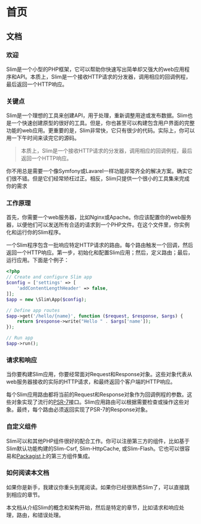 # 首页

## 文档

### 欢迎

Slim是一个小型的PHP框架，它可以帮助你快速写出简单却又强大的web应用程序和API。本质上，Slim是一个接收HTTP请求的分发器，调用相应的回调例程，最后返回一个HTTP响应。

### 关键点

Slim是一个理想的工具来创建API，用于处理，重新调整用途或发布数据。Slim也是一个快速创建原型的很好的工具。但是，你也甚至可以构建包含用户界面的完整功能的web应用。更重要的是，Slim非常快，它只有很少的代码。实际上，你可以用一下午时间来读完它的源码。

> 本质上，Slim是一个接收HTTP请求的分发器，调用相应的回调例程，最后返回一个HTTP响应。

你不用总是需要一个像Symfony或Lavarel一样功能非常齐全的解决方案。确实它们很不错。但是它们经常矫枉过正。相反，Slim只提供一个很小的工具集来完成你的需求

### 工作原理

首先，你需要一个web服务器，比如Nginx或Apache。你应该配置你的web服务器，以便他们可以发送所有合适的请求到一个PHP文件。在这个文件里，你实例化和运行你的Slim程序。

一个Slim程序包含一批响应特定HTTP请求的路由。每个路由触发一个回调，然后返回一个HTTP响应。第一步，初始化和配置Slim应用；然后，定义路由；最后，运行应用。下面是个例子：

```php
<?php
// Create and configure Slim app
$config = ['settings' => [
    'addContentLengthHeader' => false,
]];
$app = new \Slim\App($config);

// Define app routes
$app->get('/hello/{name}', function ($request, $response, $args) {
    return $response->write("Hello " . $args['name']);
});

// Run app
$app->run();
```

### 请求和响应

当你要构建Slim应用，你要经常面对Request和Response对象。这些对象代表从web服务器接收的实际的HTTP请求，和最终返回个客户端的HTTP响应。

每个Slim应用路由都将当前的Request和Response对象作为回调例程的参数。这些对象实现了流行的[PSR-7](https://www.slimframework.com/docs/v3/concepts/value-objects.html)接口。Slim应用路由可以根据需要检查或操作这些对象。最终，每个路由必须返回实现了PSR-7的Response对象。

### 自定义组件

Slim可以和其他PHP组件很好的配合工作。你可以注册第三方的组件，比如基于Slim默认功能构建的Slim-Csrf, Slim-HttpCache, 或Slim-Flash。它也可以很容易和[Packagist](https://packagist.org/)上的第三方组件集成。

### 如何阅读本文档

如果你是新手，我建议你重头到尾阅读。如果你已经很熟悉Slim了，可以直接跳到相应的章节。

本文档从介绍Slim的概念和架构开始，然后是特定的章节，比如请求和响应处理，路由，和错误处理。

